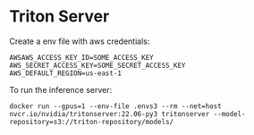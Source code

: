 # Triton Server
Create a env file with aws credentials:

    AWSAWS_ACCESS_KEY_ID=SOME_ACCESS_KEY
    AWS_SECRET_ACCESS_KEY=SOME_SECRET_ACCESS_KEY
    AWS_DEFAULT_REGION=us-east-1

To run the inference server: 

    docker run --gpus=1 --env-file .envs3 --rm --net=host nvcr.io/nvidia/tritonserver:22.06-py3 tritonserver --model-repository=s3://triton-repository/models/
